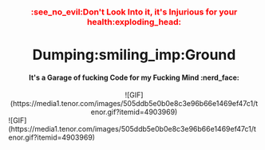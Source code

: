 <div align="center">

<h3 style="color:red;">:see_no_evil:Don't Look Into it, it's Injurious for your health:exploding_head: </h3>

<h1>Dumping:smiling_imp:Ground</h1>
<h4> It's a Garage of fucking Code for my Fucking Mind :nerd_face: </h4>
![GIF](https://media1.tenor.com/images/505ddb5e0b0e8c3e96b66e1469ef47c1/tenor.gif?itemid=4903969)
</div>
![GIF](https://media1.tenor.com/images/505ddb5e0b0e8c3e96b66e1469ef47c1/tenor.gif?itemid=4903969)
